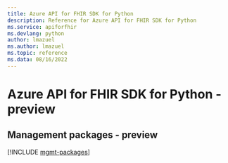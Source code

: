 ```yaml
---
title: Azure API for FHIR SDK for Python
description: Reference for Azure API for FHIR SDK for Python
ms.service: apiforfhir
ms.devlang: python
author: lmazuel
ms.author: lmazuel
ms.topic: reference
ms.data: 08/16/2022
---
```

# Azure API for FHIR SDK for Python - preview

## Management packages - preview
[!INCLUDE [mgmt-packages](api-for-fhir-mgmt-index.md)]
